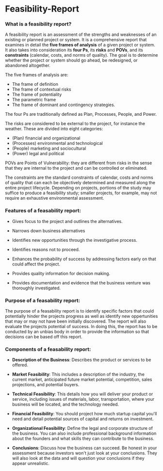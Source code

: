 # Feasibility-Report
### What is a feasibility report?
A feasibility report is an assessment of the strengths and weaknesses of an existing or planned project or system. It is a comprehensive report that examines in detail the **five frames of analysis** of a given project or system. It also takes into consideration its **four Ps**, its **risks** and **POVs**, and its **constraints** (calendar, costs, and norms of quality). The goal is to determine whether the project or system should go ahead, be redesigned, or abandoned altogether.

The five frames of analysis are: 
* The frame of definition 
* The frame of contextual risks
* The frame of potentiality
* The parametric frame
* The frame of dominant and contingency strategies.

The four Ps are traditionally defined as Plan, Processes, People, and Power. 

The risks are considered to be external to the project, for instance the weather. These are divided into eight categories:
* (Plan) financial and organizational 
* (Processes) environmental and technological
* (People) marketing and sociocultural
* (Power) legal and political

POVs are Points of Vulnerability: they are different from risks in the sense that they are internal to the project and can be controlled or eliminated.

The constraints are the standard constraints of calendar, costs and norms of quality that can each be objectively determined and measured along the entire project lifecycle. Depending on projects, portions of the study may suffice to produce a feasibility study; smaller projects, for example, may not require an exhaustive environmental assessment. 
### Features of a feasability report:
* Gives focus to the project and outlines the alternatives.

* Narrows down business alternatives

* Identifies new opportunities through the investigative process.

* Identifies reasons not to proceed.

* Enhances the probability of success by addressing factors early on that could affect the project.

* Provides quality information for decision making.

* Provides documentation and evidence that the business venture was thoroughly investigated.
### Purpose of a feasability report:
The purpose of a feasability report is to identify specific factors that could potentially hinder the projects progress as well as identify new oppertunities that may or may not have been initially discovered. The report will also evaluate the projects potential of success. In doing this, the report has to be conducted by an unbias body in order to provide the information so that decisions can be based off this report.
### Components of a feasability report:
* **Description of the Business**: Describes the product or services to be offered. 

* **Market Feasibility**: This includes a description of the industry, the current market, anticipated future market potential, competition, sales projections, and potential buyers.

* **Technical Feasibility**: This details how you will deliver your product or service, including issues of materials, labor, transportation, where your business will be located, and the technology needed. 

* **Financial Feasibility**: You should project how much startup capital you'll need and detail potential sources of capital and returns on investment.

* **Organizational Feasibility**: Define the legal and corporate structure of the business. You can also include professional background information about the founders and what skills they can contribute to the business.

* **Conclusions**: Discuss how the business can succeed. Be honest in your assessment because investors won't just look at your conclusions. They will also look at the data and will question your conclusions if they appear unrealistic.

